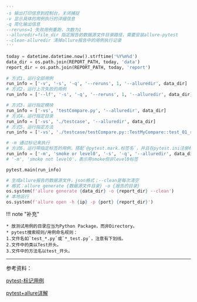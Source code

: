 
```python
'''
-s 输出打印信息到控制台，关闭捕捉
-v 显示具体的用例执行的详细信息
-q 简化输出信息
--reruns=1 失败用例重跑，次数为1
--alluredir=file_dir 指定报告的数据源文件目录路径，需要安装allure-pytest
--clean-alluredir 清掉allure报告中的用例执行记录
'''

today = datetime.datetime.now().strftime('%Y%m%d')
data_dir = os.path.join(REPORT_PATH, today, 'data')
report_dir = os.path.join(REPORT_PATH, today, 'report')
    
# 方式1，运行全部用例
run_info = ['-v', '-s', '-q', '--reruns', 1, '--alluredir', data_dir]
# 方式2，运行上次失败的用例
run_info = ['--lf', '-s', '-q', '--reruns', 1, '--alluredir', data_dir]

# 方式3，运行指定模块
run_info = ['-vs', 'testCompare.py', '--alluredir', data_dir]
# 方式4，运行指定目录
run_info = ['-vs', './testcase', '--alluredir', data_dir]
# 方式5，运行指定方法
run_info = ['-vs', './testcase/testCompare.py::TestMyCompare::test_01_regex', '--alluredir', data_dir]

# -m 通过标记来执行
# 方式6，运行带指定标签的用例，搭配`@pytest.mark.标签名`，并且在pytest.ini注册标签以启用
run_info = ['-m', 'smoke or level0', '-s', '-q', '--alluredir', data_dir]
# '-m', 'smoke not level0'，表示带smoke但非level0标签

pytest.main(run_info)

# 生成allure报告的数据源文件，json格式；--clean是每次清空
# 格式：allure generate {数据源文件目录} -o {报告的目录}
os.system(f'allure generate {data_dir} -o {report_dir} --clean')
# 本地运行
os.system(f'allure open -h {ip} -p {port} {report_dir}')

```

!!! note "补充"

    * 放测试用例的目录应当为Python Package，而非Directory。
    * pytest搜索规则/用例命名规则：
    1.文件名如`test_*.py`或`*_test.py`，注意有下划线。
    2.文件中的类以Test开头。
    3.文件中的方法名以test_开头。

---

参考资料：

[pytest-标记用例](https://www.cnblogs.com/lfr0123/p/15907200.html)

[pytest+allure详解](https://www.cnblogs.com/Neeo/articles/11832655.html#allure)

